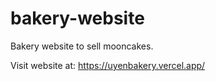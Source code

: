 # bakery-website
Bakery website to sell mooncakes.

Visit website at: https://uyenbakery.vercel.app/